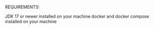 REQUIREMENTS:

JDK 17 or newer installed on your machine
docker and docker compose installed on your machine
